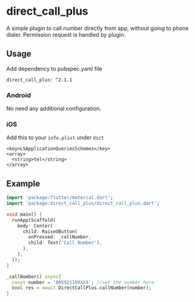 # direct_call_plus

A simple plugin to call number directly from app, without going to phone dialer. Permission request is handled by plugin.

## Usage

Add dependency to pubspec.yaml file
```
direct_call_plus: ^2.1.1
```

### Android
No need any additional configuration.

### iOS
Add this to your ```info.plist``` under ```dict``` 
```
<key>LSApplicationQueriesSchemes</key>
<array>
  <string>tel</string>
</array>
```

## Example

```dart
import 'package:flutter/material.dart';
import 'package:direct_call_plus/direct_call_plus.dart';

void main() {
  runApp(Scaffold(
    body: Center(
      child: RaisedButton(
        onPressed: _callNumber,
        child: Text('Call Number'),
      ),
    ),
  ));
}

_callNumber() async{
  const number = '08592119XXXX'; //set the number here
  bool res = await DirectCallPlus.callNumber(number);
}
```

